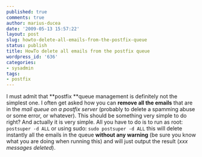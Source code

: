 ```yaml
---
published: true
comments: true
author: marius-ducea
date: '2009-05-13 15:57:22'
layout: post
slug: howto-delete-all-emails-from-the-postfix-queue
status: publish
title: HowTo delete all emails from the postfix queue
wordpress_id: '636'
categories:
- sysadmin
tags:
- postfix
---
```


I must admit that **postfix **queue management is definitely not the simplest one. I often get asked how you can **remove all the emails** that are in the _mail queue on a postfix server_ (probably to delete a spamming abuse or some error, or whatever). This should be something very simple to do right? And actually it is very simple. All you have to do is to run as root:
`postsuper -d ALL`
or using sudo:
`sudo postsuper -d ALL`
this will delete instantly all the emails in the queue **without any warning** (be sure you know what you are doing when running this) and will just output the result (_xxx messages deleted_).
